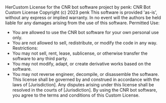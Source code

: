 HerCustom License for the CNR bot software project by penk: 
CNR Bot Custom License Copyright (c) 2023 penk This software is provided 'as-is', without any express or implied warranty.
In no event will the authors be held liable for any damages arising from the use of this software.
Permitted Use: 
- You are allowed to use the CNR bot software for your own personal use only. 
- You are not allowed to sell, redistribute, or modify the code in any way. Restrictions: 
- You may not sell, rent, lease, sublicense, or otherwise transfer the software to any third party. 
- You may not modify, adapt, or create derivative works based on the software. 
- You may not reverse engineer, decompile, or disassemble the software. 
This license shall be governed by and construed in accordance with the laws of [Jurisdiction]. Any disputes arising under this license shall be resolved in the courts of [Jurisdiction]. By using the CNR bot software, you agree to the terms and conditions of this Custom License.